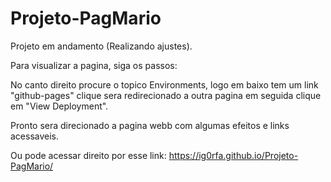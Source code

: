 # Projeto-PagMario
Projeto em andamento (Realizando ajustes).


Para visualizar a pagina, siga os passos:

No canto direito procure o topico Environments, logo em baixo tem um link "github-pages" clique sera redirecionado a outra pagina em seguida clique em "View Deployment".

Pronto sera direcionado a pagina webb com algumas efeitos e links acessaveis.

Ou pode acessar direito por esse link: https://ig0rfa.github.io/Projeto-PagMario/
